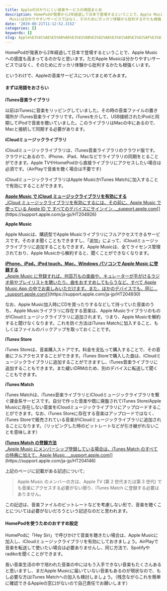 ```yaml
---
title: Appleの分かりにくい音楽サービスの用語まとめ
description: HomePodが発表から2年経過して日本で登場するということで、Apple Musicへの感度も高まってるのかなと思います。ただApple
  Musicは分かりやすいサービスではなく、そのためにガッカリ体験から批判するかたも根強くいます。
date: '2019-08-21T11:12:52.315Z'
categories: []
keywords: []
slug: Apple%E3%81%AE%E5%88%86%E3%81%8B%E3%82%8A%E3%81%AB%E3%81%8F%E3%81%84%E9%9F%B3%E6%A5%BD%E3%82%B5%E3%83%BC%E3%83%93%E3%82%B9%E3%81%AE%E7%94%A8%E8%AA%...
---
```

HomePodが発表から2年経過して日本で登場するということで、Apple Musicへの感度も高まってるのかなと思います。ただApple Musicは分かりやすいサービスではなく、そのためにガッカリ体験から批判するかたも根強くいます。

というわけで、Appleの音楽サービスについてまとめてみます。

#### まずは用語をおさらい

**iTunes音楽ライブラリ**

以前はiTunesに音楽をリッピングしていました。その時の音楽ファイルの置き場所が iTunes音楽ライブラリです。iTunesを介して、USB接続されたiPodと同期してiPodで音楽を聴いていました。このライブラリはMacの中にあるので、Macと接続して同期する必要があります。

**iCloudミュージックライブラリ**

iCloudミュージックライブラリは、iTunes音楽ライブラリのクラウド版です。クラウドにあるので、iPhone、iPad、Macなどでライブラリの同期をとることができます。Apple TVやHomePodから直接ライブラリにアクセスしたい場合は必須です。（AirPlayで音楽を聴く場合は不要です)

iCloudミュージックライブラリはApple MusicかiTunes Matchに加入することで有効にすることができます。

[**Apple Music で iCloud ミュージックライブラリを有効にする**  
_iCloud ミュージックライブラリを有効にするには、その前に、Apple Music で使っている Apple ID で すべてのデバイスにサインイン…_support.apple.com](https://support.apple.com/ja-jp/HT204926 "https://support.apple.com/ja-jp/HT204926")[](https://support.apple.com/ja-jp/HT204926)

**Apple Music**

Apple Musicは、購読型でApple Musicライブラリにフルアクセスできるサービスです。そのまま聞くこともできますし、「追加」によって、iCloudミュージックライブラリに追加することもできます。Apple Musicは、全てライセンス管理されており、Apple Musicから解約すると、聞くことができなくなります。

[**iPhone、iPad、iPod touch、Mac、Windows パソコンで Apple Music に登録する**  
_Apple Music に登録すれば、何百万もの楽曲や、キュレーターが手がけるラジオ局やプレイリストを聴いたり、曲をおすすめしてもらうなど、すべて Apple Music App の中でお楽しみいただけます。また、ほかのデバイスでも、同じ…_support.apple.com](https://support.apple.com/ja-jp/HT204930 "https://support.apple.com/ja-jp/HT204930")[](https://support.apple.com/ja-jp/HT204930)

なお、Apple Music加入時にCDを買ったりするなどして持っていた音楽のうち、Apple Musicライブラリに存在する音楽は、Apple MusicライブラリのものがiCloudミュージックライブラリに追加されます。つまり、Apple Musicを解約すると聞けなくなります。これを防ぐ方法はiTunes Matchに加入すること、もしくはファイルのバックアップを取っておくことです。

**iTunes Store**

iTunes Storeは、音楽購入ストアです。料金を支払って購入することで、その音楽にフルアクセスすることができます。iTunes Storeで購入した曲は、iCloudミュージックライブラリに追加することができますし、iTunes音楽ライブラリに追加することもできます。また緩いDRMのため、別のデバイスに転送して聞くこともできます。

**iTunes Match**

iTunes Matchは、iTunes音楽ライブラリとiCloudミュージックライブラリを繋ぐ課金系サービスです。自分で作った音楽や既に廃盤されてiTunes Store/Apple Musicに存在しない音楽をiCloudミュージックライブラリにアップロードすることができます。なお、iTunes Storeに存在する音楽はアップロードではなく、iTunes Storeで販売されている音楽がiCloudミュージックライブラリに追加されることになります。（リッピングした時のビットレートなどが引き継がれないことを意味します）

[**iTunes Match の登録方法**  
_Apple Music にメンバーシップ登録している場合は、iTunes Match のすべての特典に加えて、Apple Music…_support.apple.com](https://support.apple.com/ja-jp/HT204146 "https://support.apple.com/ja-jp/HT204146")[](https://support.apple.com/ja-jp/HT204146)

上記のページに記載がある記述について;

> Apple Music のメンバーの方は、Apple TV (第 2 世代または第 3 世代) でも音楽にアクセスする必要がない限り、iTunes Match に登録する必要はありません。

この記述は、音楽ファイルのビットレートなどを考慮しない形で、音楽を聴くことについては必要がないだろうという記述なのだと思われます。

#### HomePodを使うためのおすすめ設定

HomePodに「Hey Siri」で呼びかけて音楽を聴きたい場合は、Apple Musicに加入し、iCloudミュージックライブラリを有効にしておきましょう。AirPlayで音楽を転送して使いたい場合は必要ありませんし、同じ方法で、Spotifyやradikoを聞くことができます。

長い音楽生活の中で培われた音楽の中にはもう入手できない音楽もたくさんあると思いますし、まだApple Musicに届いていない音楽もあるのが現状なので、もし必要な方はiTunes Matchへの加入も検討しましょう。（残念ながらこれを簡単に確認できるAppleの窓口がないので自己責任でお願いします）
